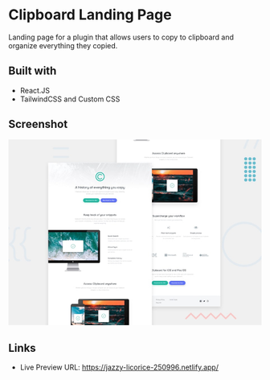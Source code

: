 # Clipboard Landing Page
Landing page for a plugin that allows users to copy to clipboard and organize everything they copied.

## Built with 
- React.JS
- TailwindCSS and Custom CSS

## Screenshot
![](./src/desktop-preview.jpg)

## Links
- Live Preview URL: https://jazzy-licorice-250996.netlify.app/

